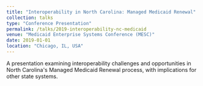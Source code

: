 ```yaml
---
title: "Interoperability in North Carolina: Managed Medicaid Renewal"
collection: talks
type: "Conference Presentation"
permalink: /talks/2019-interoperability-nc-medicaid
venue: "Medicaid Enterprise Systems Conference (MESC)"
date: 2019-01-01
location: "Chicago, IL, USA"
---
```


A presentation examining interoperability challenges and opportunities in North Carolina's Managed Medicaid Renewal process, with implications for other state systems.
